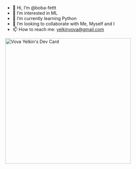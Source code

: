 - 👋 Hi, I’m @boba-fettt
- 👀 I’m interested in ML
- 🌱 I’m currently learning Python 
- 💞️ I’m looking to collaborate with Me, Myself and I
- 📫 How to reach me: yelkinvova@gmail.com

<!---
boba-fettt/boba-fettt is a ✨ special ✨ repository because its `README.md` (this file) appears on your GitHub profile.
You can click the Preview link to take a look at your changes.
--->
<a href="https://app.daily.dev/yelkinvova"><img src="https://api.daily.dev/devcards/96a677a84a774dba81253f1e1a895482.png?r=wnk" width="400" alt="Vova Yelkin's Dev Card"/></a>
